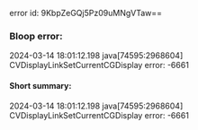 error id: 9KbpZeGQj5Pz09uMNgVTaw==
### Bloop error:

2024-03-14 18:01:12.198 java[74595:2968604] CVDisplayLinkSetCurrentCGDisplay error: -6661
#### Short summary: 

2024-03-14 18:01:12.198 java[74595:2968604] CVDisplayLinkSetCurrentCGDisplay error: -6661